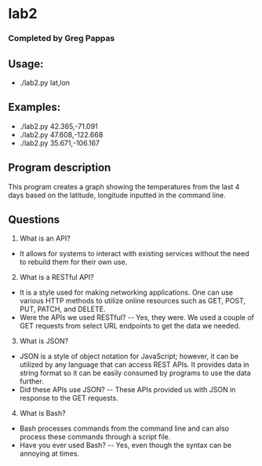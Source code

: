 # lab2

### Completed by Greg Pappas

## Usage:

- ./lab2.py lat,lon

## Examples:

- ./lab2.py 42.365,-71.091
- ./lab2.py 47.608,-122.668
- ./lab2.py 35.671,-106.167

## Program description

This program creates a graph showing the temperatures from the last 4 days based on the latitude, longitude inputted in the command line.

## Questions

1. What is an API?

- It allows for systems to interact with existing services without the need to rebuild them for their own use.

2. What is a RESTful API?

- It is a style used for making networking applications. One can use various HTTP methods to utilize online resources such as GET, POST, PUT, PATCH, and DELETE.
- Were the APIs we used RESTful?
  -- Yes, they were. We used a couple of GET requests from select URL endpoints to get the data we needed.

3. What is JSON?

- JSON is a style of object notation for JavaScript; however, it can be utilized by any language that can access REST APIs. It provides data in string format so it can be easily consumed by programs to use the data further.
- Did these APIs use JSON?
  -- These APIs provided us with JSON in response to the GET requests.

4. What is Bash?

- Bash processes commands from the command line and can also process these commands through a script file.
- Have you ever used Bash?
  -- Yes, even though the syntax can be annoying at times.
